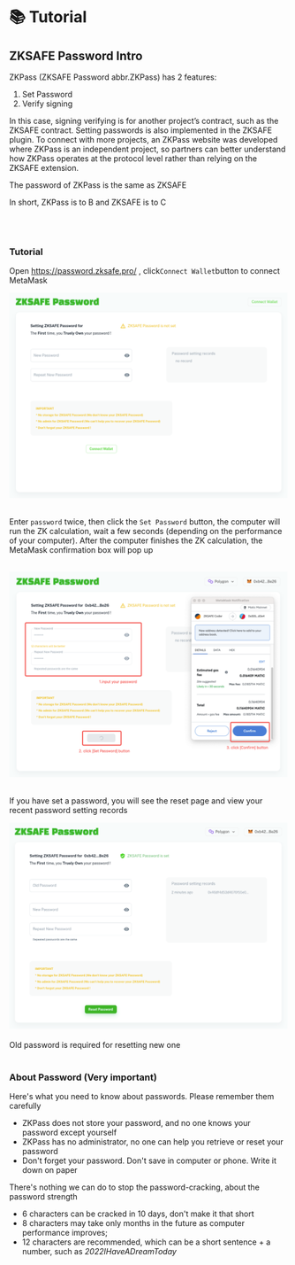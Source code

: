 # 📚 Tutorial
## ZKSAFE Password Intro
ZKPass (ZKSAFE Password abbr.ZKPass) has 2 features:
1. Set Password
2. Verify signing

In this case, signing verifying is for another project’s contract, such as the ZKSAFE contract. Setting passwords is also implemented in the ZKSAFE plugin. To connect with more projects, an ZKPass website was developed where ZKPass is an independent project, so partners can better understand how ZKPass operates at the protocol level rather than relying on the ZKSAFE extension.

The password of ZKPass is the same as ZKSAFE

In short, ZKPass is to B and ZKSAFE is to C

<br>
<br>

### Tutorial
Open https://password.zksafe.pro/ , click`Connect Wallet`button to connect MetaMask
<br>
<div align="center"><img src="../images/zkpass-tutorial-1.png"></div>
<br>

Enter `password` twice, then click the `Set Password` button, the computer will run the ZK calculation, wait a few seconds (depending on the performance of your computer). After the computer finishes the ZK calculation, the MetaMask confirmation box will pop up

<br>
<div align="center"><img src="../images/zkpass-tutorial-2.png"></div>
<br>

If you have set a password, you will see the reset page and view your recent password setting records
<br>
<div align="center"><img src="../images/zkpass-tutorial-3.png"></div>
<br>
Old password is required for resetting new one
<br>
<br>

### About Password (Very important)
Here's what you need to know about passwords. Please remember them carefully
* ZKPass does not store your password, and no one knows your password except yourself
* ZKPass has no administrator, no one can help you retrieve or reset your password 
* Don't forget your password. Don't save in computer or phone. Write it down on paper


There's nothing we can do to stop the password-cracking, about the password strength
* 6 characters can be cracked in 10 days, don't make it that short
* 8 characters may take only months in the future as computer performance improves;
* 12 characters are recommended, which can be a short sentence + a number, such as *2022IHaveADreamToday*


<br>
<br>